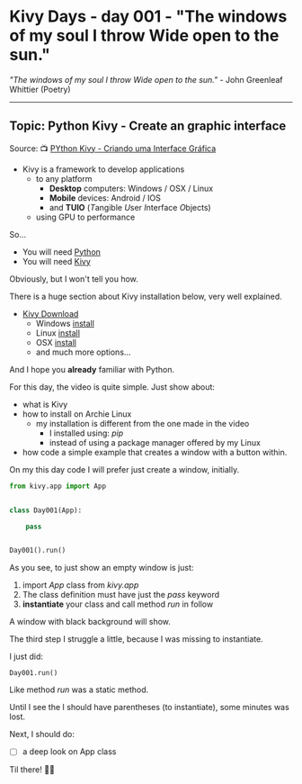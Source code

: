 # Kivy Days - day 001 - "The windows of my soul I throw Wide open to the sun." 

_"The windows of my soul I throw Wide open to the sun."_ - John Greenleaf Whittier (Poetry)

---

## Topic: Python Kivy - Create an graphic interface
Source: :tv: [PYthon Kivy - Criando uma Interface Gráfica](https://www.youtube.com/watch?v=WiyF3VsL5dY)

- Kivy is a framework to develop applications
  - to any platform
    - **Desktop** computers: Windows / OSX / Linux
    - **Mobile** devices:  Android / IOS
    - and **TUIO** (*T*angible *U*ser *I*nterface *O*bjects)
  - using GPU to performance

So...

- You will need [Python](https://www.python.org/)
- You will need [Kivy](https://kivy.org/)

Obviously, but I won't tell you how.

There is a huge section about Kivy installation below, very well explained.

- [Kivy Download](https://kivy.org/#download)
  - Windows [install](https://kivy.org/docs/installation/installation-windows.html)
  - Linux [install](https://kivy.org/docs/installation/installation-linux.html)
  - OSX [install](https://kivy.org/docs/installation/installation-osx.html)
  - and much more options...

And I hope you **already** familiar with Python.

For this day, the video is quite simple. Just show about:

- what is Kivy
- how to install on Archie Linux
  - my installation is different from the one made in the video
    - I installed using: _pip_ 
    - instead of using a package manager offered by my Linux
- how code a simple example that creates a window with a button within.

On my this day code I will prefer just create a window, initially.

```python
from kivy.app import App


class Day001(App):

    pass


Day001().run()

```

As you see, to just show an empty window is just:

1. import _App_ class from _kivy.app_
2. The class definition must have just the _pass_ keyword
3. **instantiate** your class and call method _run_ in follow

A window with black background will show.

The third step I struggle a little, because I was missing to instantiate.

I just did: 

```
Day001.run()
```

Like method _run_ was a static method.

Until I see the I should have parentheses (to instantiate), some minutes was lost.

Next, I should do:

- [ ] a deep look on App class

Til there! :raising_hand_man:
